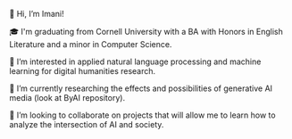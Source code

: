 👋 Hi, I’m Imani!

🎓 I'm graduating from Cornell University with a BA with Honors in English Literature and a minor in Computer Science.

👀 I’m interested in applied natural language processing and machine learning for digital humanities research.

🌱 I’m currently researching the effects and possibilities of generative AI media (look at ByAI repository).

💞️ I’m looking to collaborate on projects that will allow me to learn how to analyze the intersection of AI and society.


<!---
imanif/imanif is a ✨ special ✨ repository because its `README.md` (this file) appears on your GitHub profile.
You can click the Preview link to take a look at your changes.
--->
